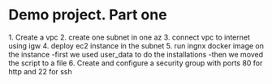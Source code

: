 <h1>Demo project. Part one</h1>
1. Create a vpc
2. create one subnet in one az
3. connect vpc to internet using igw
4. deploy ec2 instance in the subnet 
5. run ingnx docker image on the instance 
-first we used user_data to do the installations 
-then we moved the script to a file
6. Create and configure a security group with ports 80 for http and 22 for ssh